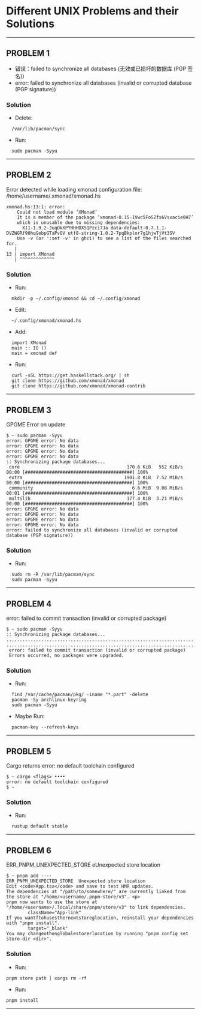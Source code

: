 # Different UNIX Problems and their Solutions
---

## PROBLEM 1

* 错误：failed to synchronize all databases (无效或已损坏的数据库 (PGP 签名))
* error: failed to synchronize all databases (invalid or corrupted database (PGP signature))

### Solution

- Delete:
```
  /var/lib/pacman/sync
```
- Run:
```
  sudo pacman -Syyu
```

---

## PROBLEM 2

Error detected while loading xmonad configuration file: /home/username/.xmonad/xmonad.hs

```
xmonad.hs:13:1: error:
    Could not load module ‘XMonad’
    It is a member of the package ‘xmonad-0.15-1Vwc5FoSZfx6Vsxacie0H7’
    which is unusable due to missing dependencies:
      X11-1.9.2-JuqOkXPYHHHDX5QPzci7Ja data-default-0.7.1.1-DVZWGRf90hqGebpGTaPvOV utf8-string-1.0.2-7pqBkplor7g1hjwTjVt3SV
    Use -v (or ':set -v' in ghci) to see a list of the files searched for.
   |
13 | import XMonad
   | ^^^^^^^^^^^^^

```

### Solution 

- Run:
```
  mkdir -p ~/.config/xmonad && cd ~/.config/xmonad
```

- Edit:
```
  ~/.config/xmonad/xmonad.hs
```

- Add:
```
  import XMonad
  main :: IO ()
  main = xmonad def
```
- Run:
```
  curl -sSL https://get.haskellstack.org/ | sh
  git clone https://github.com/xmonad/xmonad
  git clone https://github.com/xmonad/xmonad-contrib
```

---

## PROBLEM 3

GPGME Error on update

```
$ ~ sudo pacman -Syyu
error: GPGME error: No data
error: GPGME error: No data
error: GPGME error: No data
error: GPGME error: No data
:: Synchronizing package databases...
 core                                        170.6 KiB   552 KiB/s 00:00 [########################################] 100%
 extra                                      1901.8 KiB  7.52 MiB/s 00:00 [########################################] 100%
 community                                     6.6 MiB  9.08 MiB/s 00:01 [########################################] 100%
 multilib                                    177.4 KiB  3.21 MiB/s 00:00 [########################################] 100%
error: GPGME error: No data
error: GPGME error: No data
error: GPGME error: No data
error: GPGME error: No data
error: failed to synchronize all databases (invalid or corrupted database (PGP signature))

```

### Solution 

- Run:
```
  sudo rm -R /var/lib/pacman/sync
  sudo pacman -Syyu
```

---

## PROBLEM 4

error: failed to commit transaction (invalid or corrupted package)

```
$ ~ sudo pacman -Syyu
:: Synchronizing package databases...
........................................................................................................................
........................................................................................................................
 error: failed to commit transaction (invalid or corrupted package)
 Errors occurred, no packages were upgraded.

```

### Solution 

- Run:
```
  find /var/cache/pacman/pkg/ -iname "*.part" -delete
  pacman -Sy archlinux-keyring
  sudo pacman -Syyu
```

- Maybe Run:
```
  pacman-key --refresh-keys
```

---

## PROBLEM 5

Cargo returns error: no default toolchain configured

```
$ ~ cargo <flags> ••••
error: no default toolchain configured
$ ~

```

### Solution 

- Run:
```
  rustup default stable
```

---

## PROBLEM 6

ERR_PNPM_UNEXPECTED_STORE eUnexpected store location

```
$ ~ pnpm add ····
ERR_PNPM_UNEXPECTED_STORE  Unexpected store location
Edit <code>App.tsx</code> and save to test HMR updates. 
The dependencies at "/path/to/somewhere/" are currently linked from the store at "/home/<username/.pnpm-store/v3". <p>
pnpm now wants to use the store at "/home/<username>/.local/share/pnpm/store/v3" to link dependencies.
        className="App-link"
If you wantftohusesthernewtstoreglocation, reinstall your dependencies with "pnpm install".
        target="_blank"
You may changeothenglobalestorerlocation by running "pnpm config set store-dir <dir>".

```

### Solution 

- Run:
```
pnpm store path | xargs rm -rf
```
- Run:
```
pnpm install
```

---
